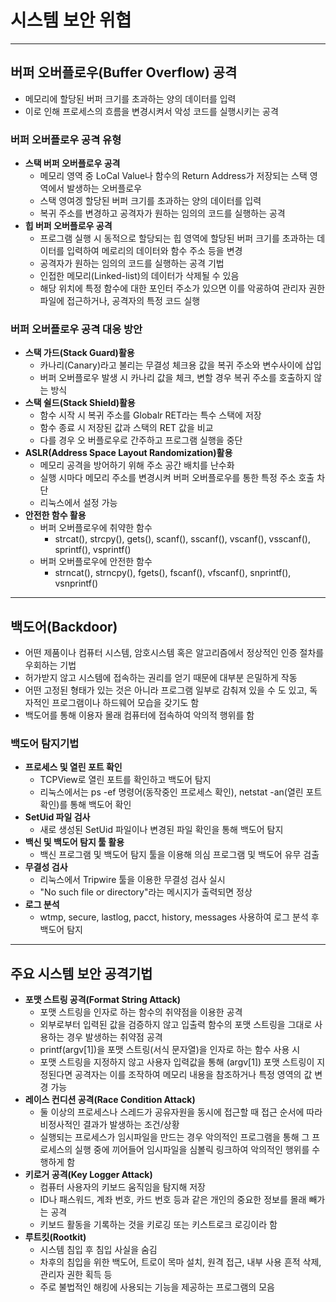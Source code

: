 # 시스템 보안 위협

---

## 버퍼 오버플로우(Buffer Overflow) 공격
- 메모리에 할당된 버퍼 크기를 초과하는 양의 데이터를 입력
- 이로 인해 프로세스의 흐름을 변경시켜서 악성 코드를 실행시키는 공격

### 버퍼 오버플로우 공격 유형
- **스택 버퍼 오버플로우 공격**
  - 메모리 영역 중 LoCal Value나 함수의 Return Address가 저장되는 스택 영역에서 발생하는 오버플로우
  - 스택 영여겡 할당된 버퍼 크기를 초과하는 양의 데이터를 입력
  - 복귀 주소를 변경하고 공격자가 원하는 임의의 코드를 실행하는 공격
- **힙 버퍼 오버플로우 공격**
  - 프로그램 실행 시 동적으로 할당되는 힙 영역에 할당된 버퍼 크기를 초과하는 데이터를 입력하여 메로리의 데이터와 함수 주소 등을 변경
  - 공격자가 원하는 임의의 코드를 실행하는 공격 기법
  - 인접한 메모리(Linked-list)의 데이터가 삭제될 수 있음
  - 해당 위치에 특정 함수에 대한 포인터 주소가 있으면 이를 악굥하여 관리자 권한 파일에 접근하거나, 공격자의 특정 코드 실행


### 버퍼 오버플로우 공격 대응 방안
- **스택 가드(Stack Guard)활용**
  - 카나리(Canary)라고 불리는 무결성 체크용 값을 복귀 주소와 변수사이에 삽입
  - 버퍼 오버플로우 발생 시 카나리 값을 체크, 변할 경우 복귀 주소를 호출하지 않는 방식
- **스택 쉴드(Stack Shield)활용**
  - 함수 시작 시 복귀 주소를 Globalr RET라는 특수 스택에 저장
  - 함수 종료 시 저장된 값과 스택의 RET 값을 비교
  - 다를 경우 오 버플로우로 간주하고 프로그램 실행을 중단
- **ASLR(Address Space Layout Randomization)활용**
  - 메모리 공격을 방어하기 위해 주소 공간 배치를 난수화
  - 실행 시마다 메모리 주소를 변경시켜 버퍼 오버플로우를 통한 특정 주소 호출 차단
  - 리눅스에서 설정 가능
- **안전한 함수 활용**
  - 버퍼 오버플로우에 취약한 함수
    - strcat(), strcpy(), gets(), scanf(), sscanf(), vscanf(), vsscanf(), sprintf(), vsprintf()
  - 버퍼 오버플로우에 안전한 함수
    - strncat(), strncpy(), fgets(), fscanf(), vfscanf(), snprintf(), vsnprintf()


---

## 백도어(Backdoor)

- 어떤 제품이나 컴퓨터 시스템, 암호시스템 혹은 알고리즘에서 정상적인 인증 절차를 우회하는 기법
- 허가받지 않고 시스템에 접속하는 권리를 얻기 때문에 대부분 은밀하게 작동
- 어떤 고정된 형태가 있는 것은 아니라 프로그램 일부로 감춰져 있을 수 도 있고, 독자적인 프로그램이나 하드웨어 모습을 갖기도 함
- 백도어를 통해 이용자 몰래 컴퓨터에 접속하여 악의적 행위를 함

### 백도어 탐지기법
- **프로세스 및 열린 포트 확인**
  - TCPView로 열린 포트를 확인하고 백도어 탐지
  - 리눅스에서는 ps -ef 명령어(동작중인 프로세스 확인), netstat -an(열린 포트 확인)를 통해 백도어 확인
- **SetUid 파일 검사**
  - 새로 생성된 SetUid 파일이나 변경된 파일 확인을 통해 백도어 탐지
- **백신 및 백도어 탐지 툴 활용**
  - 백신 프로그램 및 백도어 탐지 툴을 이용해 의심 프로그램 및 백도어 유무 검출
- **무결성 검사**
  - 리눅스에서 Tripwire 툴을 이용한 무결성 검사 실시
  - "No such file or directory"라는 메시지가 출력되면 정상
- **로그 분석**
  - wtmp, secure, lastlog, pacct, history, messages 사용하여 로그 분석 후 백도어 탐지


---

## 주요 시스템 보안 공격기법
- **포맷 스트링 공격(Format String Attack)**
  - 포맷 스트링을 인자로 하는 함수의 취약점을 이용한 공격
  - 외부로부터 입력된 값을 검증하지 않고 입출력 함수의 포맷 스트링을 그대로 사용하는 경우 발생하는 취약점 공격
  - printf(argv[1])을 포맷 스트링(서식 문자열)을 인자로 하는 함수 사용 시
  - 포맷 스트링을 지정하지 않고 사용자 입력값을 통해 (argv[1]) 포맷 스트링이 지정된다면 공격자는 이를 조작하여 메모리 내용을 참조하거나 특정 영역의 값 변경 가능
- **레이스 컨디션 공격(Race Condition Attack)**
  - 둘 이상의 프로세스나 스레드가 공유자원을 동시에 접근할 때 접근 순서에 따라 비정사적인 결과가 발생하는 조건/상황
  - 실행되는 프로세스가 임시파일을 만드는 경우 악의적인 프로그램을 통해 그 프로세스의 실행 중에 끼어들어 임시파일을 심볼릭 링크하여 악의적인 행위를 수행하게 함
- **키로거 공격(Key Logger Attack)**
  - 컴퓨터 사용자의 키보드 움직임을 탐지해 저장
  - ID나 패스워드, 계좌 번호, 카드 번호 등과 같은 개인의 중요한 정보를 몰래 빼가는 공격
  - 키보드 활동을 기록하는 것을 키로깅 또는 키스트로크 로깅이라 함
- **루트킷(Rootkit)**
  - 시스템 침입 후 침입 사실을 숨김
  - 차후의 침입을 위한 백도어, 트로이 목마 설치, 원격 접근, 내부 사용 흔적 삭제, 관리자 권한 획득 등
  - 주로 불법적인 해킹에 사용되는 기능을 제공하는 프로그램의 모음

